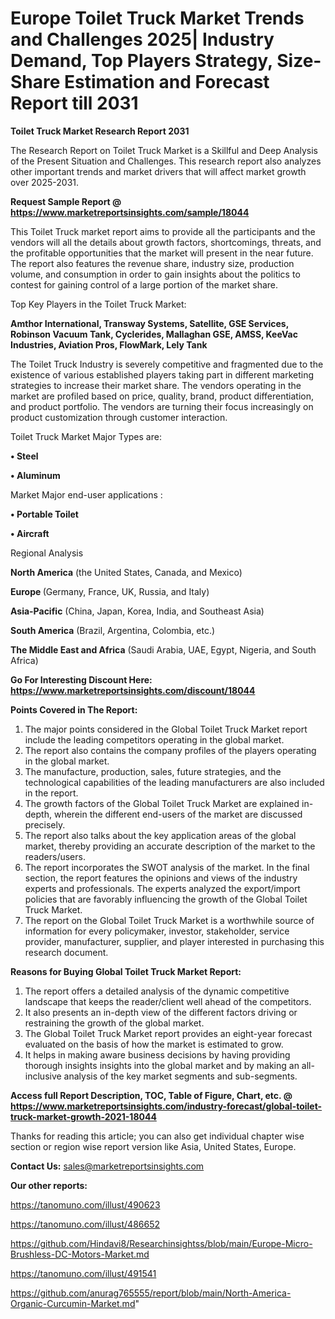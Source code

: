  # Europe Toilet Truck Market Trends and Challenges 2025| Industry Demand, Top Players Strategy, Size-Share Estimation and Forecast Report till 2031

<strong>Toilet Truck Market Research Report 2031</strong>

The Research Report on Toilet Truck Market is a Skillful and Deep Analysis of the Present Situation and Challenges. This research report also analyzes other important trends and market drivers that will affect market growth over 2025-2031.

<strong>Request Sample Report @ <a href=https://www.marketreportsinsights.com/sample/18044>https://www.marketreportsinsights.com/sample/18044</a></strong>

This Toilet Truck market report aims to provide all the participants and the vendors will all the details about growth factors, shortcomings, threats, and the profitable opportunities that the market will present in the near future. The report also features the revenue share, industry size, production volume, and consumption in order to gain insights about the politics to contest for gaining control of a large portion of the market share.

Top Key Players in the Toilet Truck Market:

<strong>Amthor International, Transway Systems, Satellite, GSE Services, Robinson Vacuum Tank, Cyclerides, Mallaghan GSE, AMSS, KeeVac Industries, Aviation Pros, FlowMark, Lely Tank</strong>

The Toilet Truck Industry is severely competitive and fragmented due to the existence of various established players taking part in different marketing strategies to increase their market share. The vendors operating in the market are profiled based on price, quality, brand, product differentiation, and product portfolio. The vendors are turning their focus increasingly on product customization through customer interaction.

Toilet Truck Market Major Types are:

<strong>• Steel

• Aluminum</strong>

Market Major end-user applications :

<strong>• Portable Toilet

• Aircraft</strong>

Regional Analysis

</u><strong><b>North America</b></strong> (the United States, Canada, and Mexico)

<strong><b>Europe </b></strong>(Germany, France, UK, Russia, and Italy)

<strong><b>Asia-Pacific</b></strong> (China, Japan, Korea, India, and Southeast Asia)

<strong><b>South America</b></strong> (Brazil, Argentina, Colombia, etc.)

<strong><b>The Middle East and Africa</b></strong> (Saudi Arabia, UAE, Egypt, Nigeria, and South Africa)

<strong>Go For Interesting Discount Here: <a href=https://www.marketreportsinsights.com/discount/18044>https://www.marketreportsinsights.com/discount/18044</a></strong>

<strong>Points Covered in The Report:</strong>
<ol>
  <li>The major points considered in the Global Toilet Truck Market report include the leading competitors operating in the global market.</li>
  <li>The report also contains the company profiles of the players operating in the global market.</li>
  <li>The manufacture, production, sales, future strategies, and the technological capabilities of the leading manufacturers are also included in the report.</li>
  <li>The growth factors of the Global Toilet Truck Market are explained in-depth, wherein the different end-users of the market are discussed precisely.</li>
  <li>The report also talks about the key application areas of the global market, thereby providing an accurate description of the market to the readers/users.</li>
  <li>The report incorporates the SWOT analysis of the market. In the final section, the report features the opinions and views of the industry experts and professionals. The experts analyzed the export/import policies that are favorably influencing the growth of the Global Toilet Truck Market.</li>
  <li>The report on the Global Toilet Truck Market is a worthwhile source of information for every policymaker, investor, stakeholder, service provider, manufacturer, supplier, and player interested in purchasing this research document.</li>
</ol>
<strong>Reasons for Buying Global Toilet Truck Market Report:</strong>

<ol>
  <li>The report offers a detailed analysis of the dynamic competitive landscape that keeps the reader/client well ahead of the competitors.</li>
  <li>It also presents an in-depth view of the different factors driving or restraining the growth of the global market.</li>
  <li>The Global Toilet Truck Market report provides an eight-year forecast evaluated on the basis of how the market is estimated to grow.</li>
  <li>It helps in making aware business decisions by having providing thorough insights insights into the global market and by making an all-inclusive analysis of the key market segments and sub-segments.</li>
</ol>
<strong>Access full Report Description, TOC, Table of Figure, Chart, etc. @ <a href=https://www.marketreportsinsights.com/industry-forecast/global-toilet-truck-market-growth-2021-18044>https://www.marketreportsinsights.com/industry-forecast/global-toilet-truck-market-growth-2021-18044</a></strong>


Thanks for reading this article; you can also get individual chapter wise section or region wise report version like Asia, United States, Europe.

<strong>Contact Us:</strong>
sales@marketreportsinsights.com

<strong>Our other reports:</strong>

<a href=https://tanomuno.com/illust/490623>https://tanomuno.com/illust/490623</a>

<a href=https://tanomuno.com/illust/486652>https://tanomuno.com/illust/486652</a>

<a href=https://github.com/Hindavi8/Researchinsightss/blob/main/Europe-Micro-Brushless-DC-Motors-Market.md>https://github.com/Hindavi8/Researchinsightss/blob/main/Europe-Micro-Brushless-DC-Motors-Market.md</a>

<a href=https://tanomuno.com/illust/491541>https://tanomuno.com/illust/491541</a>

<a href=https://github.com/anurag765555/report/blob/main/North-America-Organic-Curcumin-Market.md>https://github.com/anurag765555/report/blob/main/North-America-Organic-Curcumin-Market.md</a>"
